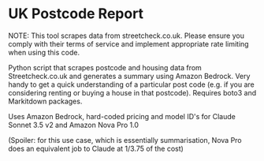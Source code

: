 # UK Postcode Report

NOTE: This tool scrapes data from streetcheck.co.uk. Please ensure you comply with their terms of service and implement appropriate rate limiting when using this code.

Python script that scrapes postcode and housing data from Streetcheck.co.uk and generates a summary using Amazon Bedrock. Very handy to get a quick understanding of a particular post code (e.g. if you are considering renting or buying a house in that postcode). Requires boto3 and Markitdown packages.

Uses Amazon Bedrock, hard-coded pricing and model ID's for Claude Sonnet 3.5 v2 and Amazon Nova Pro 1.0

(Spoiler: for this use case, which is essentially summarisation, Nova Pro does an equivalent job to Claude at 1/3.75 of the cost)
